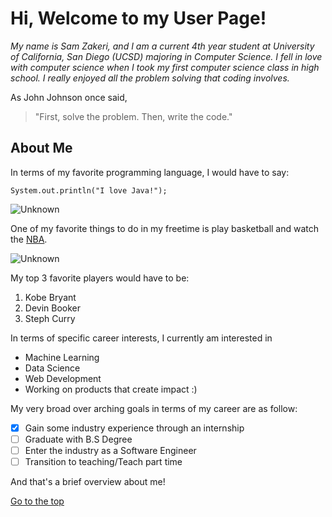 # Hi, Welcome to my User Page!

*My name is Sam Zakeri, and I am a current 4th year student at University of California, San Diego (UCSD) majoring in Computer Science. I fell in love with computer science when I took my first computer science class in high school. I really enjoyed all the problem solving that coding involves.*

As John Johnson once said, 
 > "First, solve the problem. Then, write the code."

## About Me

In terms of my favorite programming language, I would have to say: 
```
System.out.println("I love Java!"); 
```
![Unknown](https://user-images.githubusercontent.com/78522169/134952468-1d23bdf5-567b-44b8-9849-ccb535cf5c35.png)

One of my favorite things to do in my freetime is play basketball and watch the [NBA](https://www.nba.com). 

![Unknown](https://user-images.githubusercontent.com/78522169/134952381-40eab024-11d2-4ada-b388-0ad23e049e38.jpeg)

My top 3 favorite players would have to be: 
1. Kobe Bryant
2. Devin Booker
3. Steph Curry

In terms of specific career interests, I currently am interested in
- Machine Learning
- Data Science
- Web Development
- Working on products that create impact :) 

My very broad over arching goals in terms of my career are as follow: 
- [X] Gain some industry experience through an internship
- [ ] Graduate with B.S Degree
- [ ] Enter the industry as a Software Engineer
- [ ] Transition to teaching/Teach part time

And that's a brief overview about me! 

[Go to the top](#-about-me)
